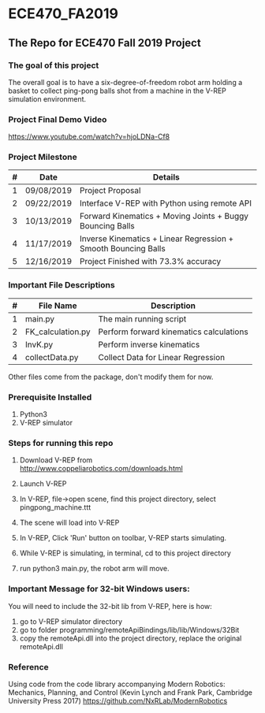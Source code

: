 # ECE470_FA2019
## The Repo for ECE470 Fall 2019 Project

### The goal of this project

The overall goal is to have a six-degree-of-freedom robot arm holding a basket to collect ping-pong balls shot from a machine in the V-REP simulation environment.

### Project Final Demo Video

https://www.youtube.com/watch?v=hjoLDNa-Cf8


### Project Milestone

|#| Date          | Details     |
|-| ------------- |-------------|
|1| 09/08/2019    | Project Proposal |
|2| 09/22/2019    | Interface V-REP with Python using remote API |
|3| 10/13/2019 | Forward Kinematics + Moving Joints + Buggy Bouncing Balls      |
|4| 11/17/2019 | Inverse Kinematics + Linear Regression + Smooth Bouncing Balls      |
|5| 12/16/2019 | Project Finished with 73.3% accuracy      |

### Important File Descriptions

|#| File Name          | Description     |
|-| ------------- |-------------|
|1| main.py    | The main running script |
|2| FK_calculation.py    | Perform forward kinematics calculations |
|3| InvK.py    | Perform inverse kinematics |
|4| collectData.py | Collect Data for Linear Regression |

Other files come from the package, don't modify them for now.

### Prerequisite Installed

1. Python3
2. V-REP simulator



### Steps for running this repo

1. Download V-REP from http://www.coppeliarobotics.com/downloads.html


2. Launch V-REP

3. In V-REP, file->open scene, find this project directory, select pingpong_machine.ttt

4. The scene will load into V-REP

5. In V-REP, Click 'Run' button on toolbar, V-REP starts simulating.

6. While V-REP is simulating, in terminal, cd to this project directory

7. run python3 main.py, the robot arm will move.



### Important Message for 32-bit Windows users:

You will need to include the 32-bit lib from V-REP, here is how:

1. go to V-REP simulator directory
2. go to folder programming/remoteApiBindings/lib/lib/Windows/32Bit
3. copy the remoteApi.dll into the project directory, replace the original remoteApi.dll


### Reference

Using code from the code library accompanying Modern Robotics: Mechanics, Planning, and Control (Kevin Lynch and Frank Park, Cambridge University Press 2017)
https://github.com/NxRLab/ModernRobotics
